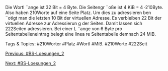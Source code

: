 Die Wortl ¨ange ist 32 Bit = 4 Byte.
Die Seitengr ¨oße ist 4 KiB = 4 ·210Byte.
Also haben 210Worte auf eine Seite Platz. Um dies zu adressieren ben ¨otigt man die letzten 10 Bit der virtuellen Adresse.
Es verbleiben 22 Bit der virtuellen Adresse zur Adressierun g der Seiten. Damit lassen sich 222Seiten adressieren.
Bei einer L ¨ange von 6 Byte pro Seitentabelleneintrag belegt eine linea re Seitentabelle demnach 24 MiB.

   Tags & Topics:
   #210Worter
   #Platz
   #Wortl
   #MiB.
   #210Worte
   #222Seit

[Previous: #BS-Loesungen_2](BS-Loesungen_2.md)

[Next: #BS-Loesungen_2](BS-Loesungen_2.md)